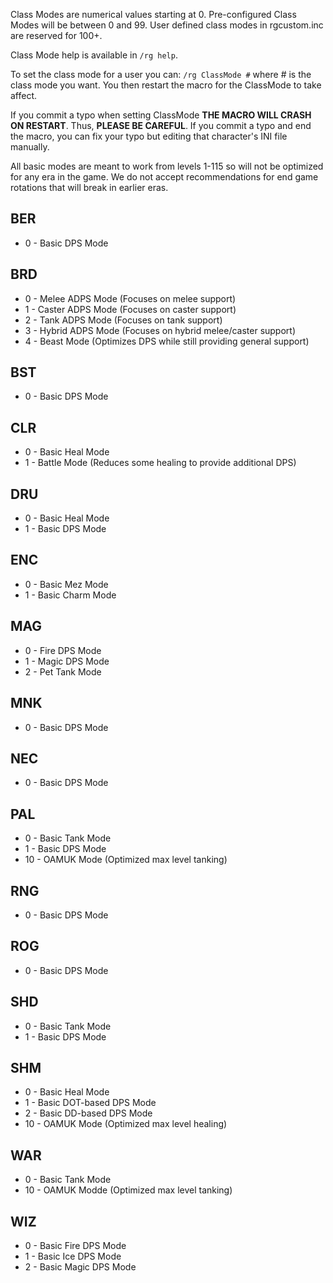 Class Modes are numerical values starting at 0. Pre-configured Class Modes will be between 0 and 99. User defined class modes in rgcustom.inc are reserved for 100+.

Class Mode help is available in `/rg help`.

To set the class mode for a user you can:
`/rg ClassMode #` where # is the class mode you want. You then restart the macro for the ClassMode to take affect.

If you commit a typo when setting ClassMode **THE MACRO WILL CRASH ON RESTART**. Thus,  **PLEASE BE CAREFUL**. If you commit a typo and end the macro, you can fix your typo but editing that character's INI file manually.

All basic modes are meant to work from levels 1-115 so will not be optimized for any era in the game. We do not accept recommendations for end game rotations that will break in earlier eras.

## BER

* 0 - Basic DPS Mode

## BRD
* 0 - Melee ADPS Mode (Focuses on melee support)
* 1 - Caster ADPS Mode (Focuses on caster support)
* 2 - Tank ADPS Mode (Focuses on tank support)
* 3 - Hybrid ADPS Mode (Focuses on hybrid melee/caster support)
* 4 - Beast Mode (Optimizes DPS while still providing general support)

## BST

* 0 - Basic DPS Mode

## CLR

* 0 - Basic Heal Mode
* 1 - Battle Mode (Reduces some healing to provide additional DPS)

## DRU

* 0 - Basic Heal Mode
* 1 - Basic DPS Mode

## ENC

* 0 - Basic Mez Mode
* 1 - Basic Charm Mode

## MAG

* 0 - Fire DPS Mode
* 1 - Magic DPS Mode
* 2 - Pet Tank Mode

## MNK

* 0 - Basic DPS Mode

## NEC

* 0 - Basic DPS Mode

## PAL

* 0 - Basic Tank Mode
* 1 - Basic DPS Mode
* 10 - OAMUK Mode (Optimized max level tanking)

## RNG

* 0 - Basic DPS Mode

## ROG

* 0 - Basic DPS Mode

## SHD

* 0 - Basic Tank Mode
* 1 - Basic DPS Mode

## SHM

* 0 - Basic Heal Mode
* 1 - Basic DOT-based DPS Mode
* 2 - Basic DD-based DPS Mode
* 10 - OAMUK Mode (Optimized max level healing)

## WAR

* 0 - Basic Tank Mode
* 10 - OAMUK Modde (Optimized max level tanking)

## WIZ

* 0 - Basic Fire DPS Mode
* 1 - Basic Ice DPS Mode
* 2 - Basic Magic DPS Mode

